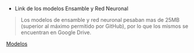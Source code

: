 - Link de los modelos Ensamble y Red Neuronal

> Los modelos de ensamble y red neuronal pesaban mas de 25MB (superior al máximo permitido por GitHub), por lo que los mismos se encuentran en Google Drive.

[Modelos](https://drive.google.com/drive/folders/1ImwGdzPB9O3Fu5Em3T-jpQ96Erqb-m8h?usp=sharing)
